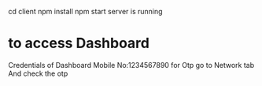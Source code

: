 cd client
npm install
npm start
server is running
# to access Dashboard
Credentials of Dashboard
Mobile No:1234567890
for Otp go to Network tab
And check the otp 
